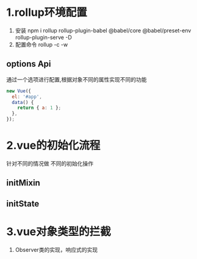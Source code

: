 # 1.rollup环境配置

1. 安装
   npm i rollup rollup-plugin-babel @babel/core @babel/preset-env rollup-plugin-serve -D
2. 配置命令
   rollup -c -w

## options Api

通过一个选项进行配置,根据对象不同的属性实现不同的功能

```js
new Vue({
  el: '#app',
  data() {
    return { a: 1 };
  },
});
```
# 2.vue的初始化流程
针对不同的情况做 不同的初始化操作 
## initMixin
## initState 
# 3.vue对象类型的拦截
1. Observer类的实现，响应式的实现

